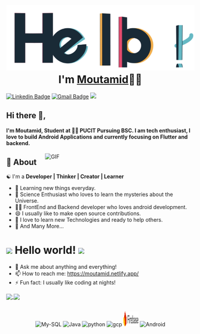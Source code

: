 <!-- <img src="https://github.com/NumanAnees/NumanAnees/blob/master/hello.gif" alt = "hello" width="40px" height="40px"> -->
<h1 align="center"> <img src="https://github.com/dheerajkotwani/dheerajkotwani/blob/master/hello.gif" alt="hello-gif"> <br >I'm <a href="https://www.linkedin.com/in/numananees/">Moutamid</a>👨‍💻</h1>
<!-- # Numan Anees 👨‍💻 -->

[![Linkedin Badge](https://img.shields.io/badge/Moutamid-30302f?style=flat&logo=linkedin)](https://www.linkedin.com/in/Moutamid/)
[![Gmail Badge](https://img.shields.io/badge/lumianokia188@gmail.com-30302f?style=flat&logo=Gmail&logoColor=white)](mailto:lumianokia188@gmail.com)
![](https://visitor-badge.glitch.me/badge?page_id=Moutamid)  


## Hi there 👋,           
#### I'm Moutamid, Student at 👨‍💻 PUCIT Pursuing BSC.  I am tech enthusiast, I love to build Android Applications and currently focusing on Flutter and backend.  

<img align="right" alt="GIF" src="https://i.pinimg.com/originals/e4/26/70/e426702edf874b181aced1e2fa5c6cde.gif" width="400px" />

## 🧐 About
☯ I'm a **Developer | Thinker | Creator | Learner**
- 🌱 Learning new things everyday.
- 🚀 Science Enthusiast who loves to learn the mysteries about the Universe.
- 👨‍💻 FrontEnd and Backend developer who loves android development.
- 😄 I usually like to make open source contributions.
- 🌱 I love to learn new Technologies and ready to help others.
- 👯 And Many More...


# <img src="https://github.com/TheDudeThatCode/TheDudeThatCode/blob/master/Assets/Hi.gif" width="29px"> Hello world!&nbsp;<img src="https://github.com/TheDudeThatCode/TheDudeThatCode/blob/master/Assets/Earth.gif" width="24px"> 


- 💬 Ask me about anything and everything! 
- 📫 How to reach me: https://moutamid.netlify.app/
- ⚡ Fun fact: I usually like coding at nights! 

<a href="https://Moutamid.github.io">
  <img src="https://github-readme-stats.vercel.app/api?username=Moutamid&theme=radical&count_private=true" align="center"/>
</a>
<a href="https://Moutamid.github.io">
  <img src="https://github-readme-stats.vercel.app/api/top-langs/?username=Moutamid&theme=radical&layout=compact" align="center"/>
</a>
<br>
<br>
<p align="center">
<!-- <img src="https://raw.githubusercontent.com/gilbarbara/logos/master/logos/c.svg" alt="C" width="40" height="40"/> -->
<!-- <img src="https://raw.githubusercontent.com/gilbarbara/logos/master/logos/c-plusplus.svg" alt="C++" width="40" height="40"/>  -->
<!-- <img src="https://raw.githubusercontent.com/gilbarbara/logos/master/logos/html-5.svg" alt="HTML-5" width="40" height="40"/> -->
<!-- <img src="https://raw.githubusercontent.com/gilbarbara/logos/master/logos/css-3.svg" alt="CSS" width="40" height="40"/>  -->
<!-- <img src="https://raw.githubusercontent.com/gilbarbara/logos/master/logos/javascript.svg" alt="Javascript" width="40" height="40"/>  -->
<img src="https://raw.githubusercontent.com/gilbarbara/logos/master/logos/mysql.svg" alt="My-SQL" width="40" height="40"/>
<img src="https://github.com/gilbarbara/logos/blob/master/logos/react.svg" alt="Java" width="40" height="40"/> 
<img src="https://github.com/gilbarbara/logos/blob/master/logos/python.svg" alt="python" width="40" height="40"/> 
<img src="https://www.vectorlogo.zone/logos/google_cloud/google_cloud-icon.svg" alt="gcp" width="40" height="40"/> 
<img src="https://raw.githubusercontent.com/gilbarbara/logos/master/logos/firebase.svg" alt="Firebase" width="40" height="40"/> 
<img src="https://raw.githubusercontent.com/gilbarbara/logos/master/logos/figma.svg" alt="Android" width="40" height="40"/> 
</p>




